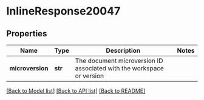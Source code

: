 # InlineResponse20047

## Properties
Name | Type | Description | Notes
------------ | ------------- | ------------- | -------------
**microversion** | **str** | The document microversion ID associated with the workspace or             version | 

[[Back to Model list]](../README.md#documentation-for-models) [[Back to API list]](../README.md#documentation-for-api-endpoints) [[Back to README]](../README.md)



